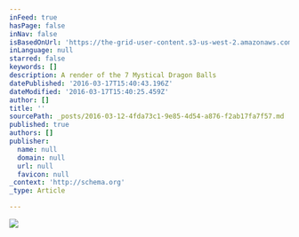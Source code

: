 ```yaml
---
inFeed: true
hasPage: false
inNav: false
isBasedOnUrl: 'https://the-grid-user-content.s3-us-west-2.amazonaws.com/1a5027c2-1ec8-4f9a-9369-3ef7c265cfa1.png'
inLanguage: null
starred: false
keywords: []
description: A render of the 7 Mystical Dragon Balls
datePublished: '2016-03-17T15:40:43.196Z'
dateModified: '2016-03-17T15:40:25.459Z'
author: []
title: ''
sourcePath: _posts/2016-03-12-4fda73c1-9e85-4d54-a876-f2ab17fa7f57.md
published: true
authors: []
publisher:
  name: null
  domain: null
  url: null
  favicon: null
_context: 'http://schema.org'
_type: Article

---
```

![](https://the-grid-user-content.s3-us-west-2.amazonaws.com/1a5027c2-1ec8-4f9a-9369-3ef7c265cfa1.png)